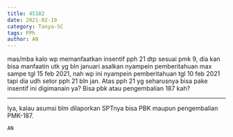 ```yaml
---
title: 45182
date: 2021-02-19
category: Tanya-SC
tags: PPh
author: AN
---
```


mas/mba kalo wp memanfaatkan insentif pph 21 dtp sesuai pmk 9, dia kan bisa manfaatin utk yg bln januari asalkan nyampein pemberitahuan max sampe tgl 15 feb 2021, nah wp ini nyampein pemberitahuan tgl 10 feb 2021 tapi dia udh setor pph 21 bln jan. Atas pph 21 yg seharusnya bisa pake insentif ini digimanain ya? Bisa pbk atau pengembalian 187 kah?

---

Iya, kalau asumsi blm dilaporkan SPTnya bisa PBK maupun pengembalian PMK-187.

`AN`
